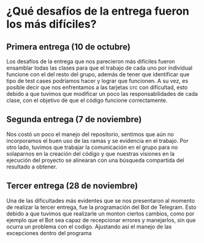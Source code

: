 # ¿Qué desafíos de la entrega fueron los más difíciles?

## Primera entrega (10 de octubre)
Los desafíos de la entrega que nos parecieron más difíciles fueron ensamblar todas las clases para que el trabajo de cada uno por individual funcione con el del resto del grupo, además de tener que identificar que tipo de test cases podríamos hacer y lograr que funcionen. A su vez, es posible decir que nos enfrentamos a las tarjetas crc con dificultad, esto debido a que tuvimos que modificar un poco las responsabilidades de cada clase, con el objetivo de que el código funcione correctamente.

## Segunda entrega (7 de noviembre)
Nos costó un poco el manejo del repositorio, sentimos que aún no incorporamos el buen uso de las ramas y se evidencia en el trabajo. Por otro lado, tuvimos que trabajar la comunicación en el grupo para no solaparnos en la creación del código y que nuestras visiones en la ejecución del proyecto se alinearan con una búsqueda compartida del resultado a obtener. 

## Tercer entrega (28 de noviembre)
Una de las dificultades más evidentes que se nos presentaron al momento de realizar la tercer entrega, fue la programación del Bot de Telegram. Esto debido a que tuvimos que realizarle un monton ciertos cambios, como por ejemplo que el Bot sea capaz de recepcionar errores y manejarlos, sin que ocurra un problema con el codigo. Ajustando asi el manejo de las excepciones dentro del programa 

